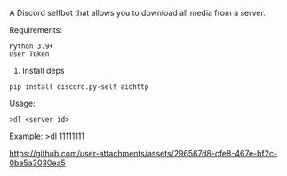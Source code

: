 A Discord selfbot that allows you to download all media from a server.

Requirements:
```
Python 3.9+
User Token
```
1. Install deps
```
pip install discord.py-self aiohttp
```

Usage:
```
>dl <server id>
```
Example: >dl 11111111


https://github.com/user-attachments/assets/296567d8-cfe8-467e-bf2c-0be5a3030ea5

